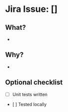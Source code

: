 # Jira Issue: [] 

## What?
- 

## Why?
- 

## Optional checklist
- [ ] Unit tests written
- [ ] Tested locally

